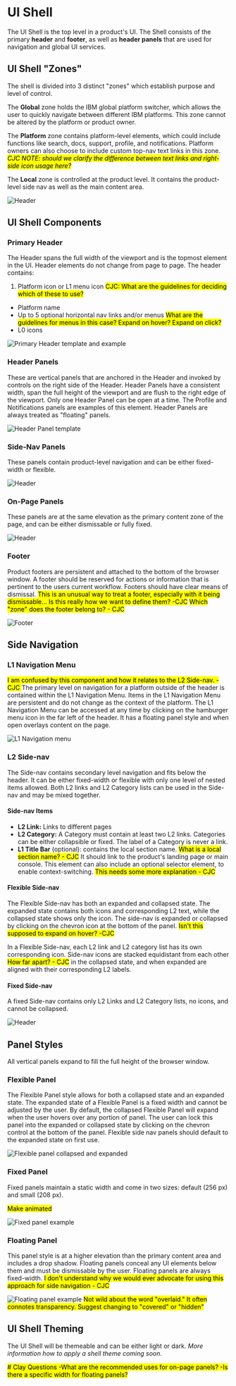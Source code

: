# UI Shell
The UI Shell is the top level in a product's UI. The Shell consists of the primary **header** and **footer**, as well as **header panels** that are used for navigation and global UI services.

## UI Shell "Zones"
The shell is divided into 3 distinct "zones" which establish purpose and level of control.

The **Global** zone holds the IBM global platform switcher, which allows the user to quickly navigate between different IBM platforms. This zone cannot be altered by the platform or product owner.

The **Platform** zone contains platform-level elements, which could include functions like search, docs, support, profile, and notifications. Platform owners can also choose to include custom top-nav text links in this zone. <mark>*CJC NOTE: should we clarify the difference between text links and right-side icon usage here?*</mark> 

The **Local** zone is controlled at the product level. It contains the product-level side nav as well as the main content area.  

![Header](images/shell-1.png)


## UI Shell Components
### Primary Header
The Header spans the full width of the viewport and is the topmost element in the UI. Header elements do not change from page to page. The header contains:

1. Platform icon or L1 menu icon <mark>CJC: What are the guidelines for deciding which of these to use?</mark>
* Platform name
* Up to 5 optional horizontal nav links and/or menus <mark>What are the guidelines for menus in this case? Expand on hover? Expand on click?</mark>
* L0 icons

![Primary Header template and example](images/shell-5.png)

### Header Panels
These are vertical panels that are anchored in the Header and invoked by controls on the right side of the Header. Header Panels have a consistent width, span the full height of the viewport and are flush to the right edge of the viewport. Only one Header Panel can be open at a time. The Profile and Notifications panels are examples of this element. Header Panels are always treated as "floating" panels.

![Header Panel template](images/shell-6.png)

### Side-Nav Panels
These panels contain product-level navigation and can be either fixed-width or flexible.

![Header](images/Side-nav-panels-1.png)

### On-Page Panels
These panels are at the same elevation as the primary content zone of the page, and can be either dismissable or fully fixed. 

![Header](images/on-page-side-panel-1.png)

### Footer
Product footers are persistent and attached to the bottom of the browser window. A footer should be reserved for actions or information that is pertinent to the users current workflow. Footers should have clear means of dismissal. <mark>This is an unusual way to treat a footer, especially with it being dismissable... Is this really how we want to define them? -CJC</mark> <mark>Which "zone" does the footer belong to? - CJC</mark> 

![Footer](images/footer-1.png)

## Side Navigation

### L1 Navigation Menu 

<mark> I am confused by this component and how it relates to the L2 Side-nav. - CJC </mark>
The primary level on navigation for a platform outside of the header is contained within the L1 Navigation Menu. Items in the L1 Navigation Menu are persistent and do not change as the context of the platform. The L1 Navigation Menu can be accessed at any time by clicking on the hamburger menu icon in the far left of the header. It has a floating panel style and when open overlays content on the page.

![L1 Navigation menu](images/shell-7.png)

### L2 Side-nav
The Side-nav contains secondary level navigation and fits below the header. It can be either fixed-width or flexible with only one level of nested items allowed. Both L2 links and L2 Category lists can be used in the Side-nav and may be mixed together.

#### Side-nav Items
- **L2 Link:** Links to different pages   
- **L2 Category:** A Category must contain at least two L2 links. Categories can be either collapsible or fixed. The label of a Category is never a link.
- **L1 Title Bar** (optional): contains the local section name. <mark>What is a local section name? - CJC</mark> It should link to the product's landing page or main console. This element can also include an optional selector element, to enable context-switching. <mark>This needs some more explanation - CJC</mark>

#### Flexible Side-nav
The Flexible Side-nav has both an expanded and collapsed state. The expanded state contains both icons and corresponding L2 text, while the collapsed state shows only the icon. The side-nav is expanded or collapsed by clicking on the chevron icon at the bottom of the panel. <mark>Isn't this supposed to expand on hover? -CJC</mark>  

In a Flexible Side-nav, each L2 link and L2 category list has its own corresponding icon. Side-nav icons are stacked equidistant from each other <mark>How far apart? - CJC</mark> in the collapsed state, and when expanded are aligned with their corresponding L2 labels. 

#### Fixed Side-nav
A fixed Side-nav contains only L2 Links and L2 Category lists, no icons, and cannot be collapsed. 

![Header](images/Side-nav-panels-1.png)
 

<!--The left side navigation component can be fixed or flexible-width. It allows for two levels of nesting.

#### L1 title bar (optional)

The L1 element contains the name of the product. It should link to the product's landing page or main console. This element can also include an optional selector element, to enable context-switching.
 
#### L2 nav items

L2 nav items can be either a Category or a Link. When clicked, L2 Categories reveal or hide a group of L3 Links. L2 Category items cannot contain links.

#### L3 Links
A Category must contain at least 3 L3 Links.

<mark>Side nav with L1, L2, L3 annotations. 

-->


## Panel Styles
All vertical panels expand to fill the full height of the browser window.
### Flexible Panel
The Flexible Panel style allows for both a collapsed state and an expanded state. The expanded state of a Flexible Panel is a fixed width and cannot be adjusted by the user. By default, the collapsed Flexible Panel will expand when the user hovers over any portion of panel. The user can lock this panel into the expanded or collapsed state by clicking on the chevron control at the bottom of the panel. Flexible side nav panels should default to the expanded state on first use.

![Flexible panel collapsed and expanded](images/shell-2.png)


### Fixed Panel
Fixed panels maintain a static width and come in two sizes: default (256 px) and small (208 px). 

<mark> Make animated </mark>

![Fixed panel example](images/shell-3.png)

### Floating Panel
This panel style is at a higher elevation than the primary content area and includes a drop shadow. Floating panels conceal any UI elements below them and must be dismissable by the user. Floating panels are always fixed-width. <mark> I don't understand why we would ever advocate for using this approach for side navigation - CJC </mark>

![Floating panel example](images/shell-4.png)
<mark> Not wild about the word "overlaid." It often connotes transparency. Suggest changing to "covered" or "hidden"

## UI Shell Theming
The UI Shell will be themeable and can be either light or dark. *More information how to apply a shell theme coming soon.* 

<mark># Clay Questions
-What are the recommended uses for on-page panels?
-Is there a specific width for floating panels?
</mark>
  